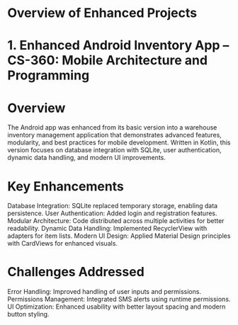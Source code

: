# Overview of Enhanced Projects

# 1. Enhanced Android Inventory App – CS-360: Mobile Architecture and Programming

# Overview
The Android app was enhanced from its basic version into a warehouse inventory management application that demonstrates advanced features, modularity, and best practices for mobile development. Written in Kotlin, this version focuses on database integration with SQLite, user authentication, dynamic data handling, and modern UI improvements.

# Key Enhancements
Database Integration: SQLite replaced temporary storage, enabling data persistence.
User Authentication: Added login and registration features.
Modular Architecture: Code distributed across multiple activities for better readability.
Dynamic Data Handling: Implemented RecyclerView with adapters for item lists.
Modern UI Design: Applied Material Design principles with CardViews for enhanced visuals.

# Challenges Addressed
Error Handling: Improved handling of user inputs and permissions.
Permissions Management: Integrated SMS alerts using runtime permissions.
UI Optimization: Enhanced usability with better layout spacing and modern button styling.
